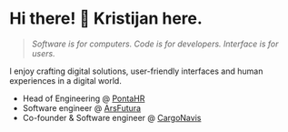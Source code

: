 # Hi there! 👋 Kristijan here.
> *Software is for computers. Code is for developers. Interface is for users.*

I enjoy crafting digital solutions, user-friendly interfaces and human experiences in a digital world.

* Head of Engineering @ [PontaHR](https://www.pontahr.com/)
* Software engineer @ [ArsFutura](https://arsfutura.com/)
* Co-founder & Software engineer @ [CargoNavis](https://cargo-navis.com/)
